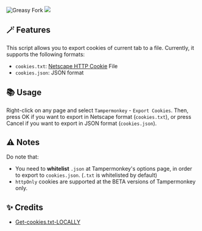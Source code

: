 ![Greasy Fork](https://img.shields.io/greasyfork/dt/517291) [![](https://img.shields.io/badge/Crazy%20Thur.-V%20me%2050-red?logo=kfc)](https://greasyfork.org/rails/active_storage/blobs/redirect/eyJfcmFpbHMiOnsibWVzc2FnZSI6IkJBaHBBaWZvIiwiZXhwIjpudWxsLCJwdXIiOiJibG9iX2lkIn19--10e04ed7ed56ae18d22cec6d675b34fd579cecab/wechat.jpeg?locale=zh-CN)

## 🪄 Features

This script allows you to export cookies of current tab to a file. Currently, it supports the following formats:

- `cookies.txt`: [Netscape HTTP Cookie](http://curl.haxx.se/rfc/cookie_spec.html) File
- `cookies.json`: JSON format

## 📚 Usage

Right-click on any page and select `Tampermonkey` - `Export Cookies`. Then, press OK if you want to export in Netscape format (`cookies.txt`), or press Cancel if you want to export in JSON format (`cookies.json`).

## ⚠️ Notes

Do note that:

- You need to **whitelist** `.json` at Tampermonkey's options page, in order to export to `cookies.json`. (`.txt` is whitelisted by default)
- `httpOnly` cookies are supported at the BETA versions of Tampermonkey only.

## ✨ Credits

- [Get-cookies.txt-LOCALLY](https://github.com/kairi003/Get-cookies.txt-LOCALLY/)
